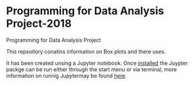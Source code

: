 # Programming for Data Analysis Project-2018


Programming for Data Analysis Project 


This repsoitory conatins information on Box plots and there uses. 

It has been created unsing a Jupyter notebook. Once [installed](https://jupyter.readthedocs.io/en/latest/install.html) the Juypter packge can be run either through the start menu or via terminal, more information on runnig Jupytermay be found [here](https://jupyter-notebook-beginner-guide.readthedocs.io/en/latest/execute.html). 

